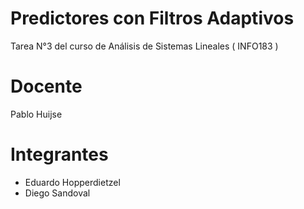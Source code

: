 # Predictores con Filtros Adaptivos
Tarea N°3 del curso de Análisis de Sistemas Lineales ( INFO183 )

# Docente
Pablo Huijse

# Integrantes

* Eduardo Hopperdietzel
* Diego Sandoval
